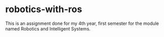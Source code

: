 # robotics-with-ros
This is an assignment done for my 4th year, first semester for the module named Robotics and Intelligent Systems.
